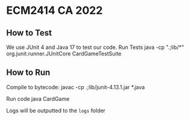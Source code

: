 # ECM2414 CA 2022

## How to Test

We use JUnit 4 and Java 17 to test our code.
Run Tests
java -cp ".;lib/*" org.junit.runner.JUnitCore CardGameTestSuite


## How to Run

Compile to bytecode:
javac -cp .;lib/junit-4.13.1.jar *.java

Run code
java CardGame

Logs will be outputted to the `logs` folder